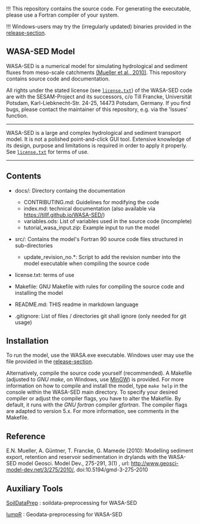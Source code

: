!!! This repository contains the source code. For generating the executable, please use a Fortran compiler of your system.

!!! Windows-users may try the (irregularly updated) binaries provided in the [release-section](https://github.com/TillF/WASA-SED/releases).


WASA-SED Model
--------------
WASA-SED is a numerical model for simulating hydrological and sediment fluxes from meso-scale catchments [(Mueller et al., 2010)](https://www.geosci-model-dev.net/3/275/2010/gmd-3-275-2010.pdf).
This repository contains source code and documentation.

All rights under the stated license (see [```license.txt```](https://github.com/TillF/WASA-SED/blob/master/license.txt)) of the WASA-SED code are with the SESAM-Project and its successors, c/o Till Francke, Universität Potsdam, Karl-Liebknecht-Str. 24-25, 14473 Potsdam, Germany.
If you find bugs, please contact the maintainer of this repository, e.g. via the 'Issues' function.

******************************
WASA-SED is a large and complex hydrological and sediment transport model. It is not a polished point-and-click GUI tool. Extensive knowledge of its design, purpose and limitations is required in order to apply it properly. See [```license.txt```](https://github.com/TillF/WASA-SED/blob/master/license.txt) for terms of use.
******************************

Contents
--------
* docs/: Directory containg the documentation
  * CONTRIBUTING.md: Guidelines for modifying the code
  * index.md: technical documentation (also available via https://tillf.github.io/WASA-SED/)
  * variables.ods: List of variables used in the source code (incomplete)
  * tutorial_wasa_input.zip: Example input to run the model

* src/: Contains the model's Fortran 90 source code files structured in sub-directories
  * update_revision_no.\*: Script to add the revision number into the model executable when compiling the source code
  
* license.txt: terms of use

* Makefile: GNU Makefile with rules for compiling the source code and installing the model

* README.md: THIS readme in markdown language

* .gitignore: List of files / directories git shall ignore (only needed for git usage)


Installation
--------
To run the model, use the WASA.exe executable. Windows user may use the file provided in the [release-section](https://github.com/TillF/WASA-SED/releases).

Alternatively, compile the source code yourself (recommended). A Makefile (adjusted to _GNU make_, on Windows, use [MinGW](http://mingw.org/)) is provided. For more information on how to compile and install the model, type `make help` in the console within the WASA-SED main directory. 
To specify your desired compiler or adjust the compiler flags, you have to alter the Makefile. By default, it runs with the _GNU fortran_ compiler _gfortran_. The compiler flags are adapted to version 5.x. For more information, see comments in the Makefile.

Reference
---------

E.N. Mueller, A. Güntner, T. Francke, G. Mamede (2010): Modelling sediment export, retention and reservoir sedimentation in drylands with the WASA-SED model Geosci. Model Dev., 275-291, 3(1) , url: http://www.geosci-model-dev.net/3/275/2010/, doi:10.5194/gmd-3-275-2010

Auxiliary Tools
---------
[SoilDataPrep](https://github.com/TillF/SoilDataPrep) : soildata-preprocessing for WASA-SED

[lumpR](https://github.com/tpilz/lumpR) : Geodata-preprocessing for WASA-SED
